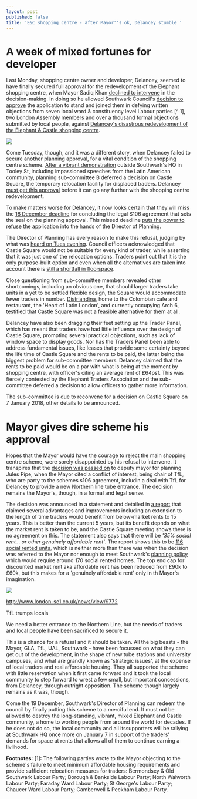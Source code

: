 ```yaml
---
layout: post
published: false
title: 'E&C shopping centre - after Mayor''s ok, Delancey stumble '
---
```

# A week of mixed fortunes for developer

Last Monday, shopping centre owner and developer, Delancey, seemed to have finally secured full approval for the redevelopment of the Elephant shopping centre, when Mayor Sadiq Khan [declined to intervene](https://www.docdroid.net/njfeOJz/3654.pdf#page=23) in the decision-making.  In doing so he allowed  Southwark Council's [decision to approve](http://35percent.org/shopping-centre/) the application to stand and joined them in defying written objections from seven local ward & constituency level Labour parties [^ 1], two London Assembly members and over a thousand formal objections submitted by local people, against [Delancey's disastrous redevelopment of the Elephant & Castle shopping centre](http://35percent.org/shopping-centre).

![](http://35percent.org/img/traderscompsk.jpeg)

Come Tuesday, though, and it was a different story, when Delancey failed to secure another planning approval, for a vital condition of the shopping centre scheme.  [After a vibrant demonstration](https://twitter.com/uptheelephant_?lang=en&lang=en) outside Southwark's HQ in Tooley St, including impassioned speeches from the Latin American community, planning sub-committee B deferred a decision on Castle Square, the temporary relocation facility for displaced traders.  Delancey [must get this approval](http://moderngov.southwark.gov.uk/mgAi.aspx?ID=49413) before it can go any further with the shopping centre redevelopment.

To make matters worse for Delancey, it now looks certain that they will miss the [18 December deadline](http://moderngov.southwark.gov.uk/mgAi.aspx?ID=49413) for concluding the legal S106 agreement that sets the seal on the planning approval. This missed deadline [puts the power to refuse](http://moderngov.southwark.gov.uk/mgAi.aspx?ID=49413) the application into the hands of the Director of Planning.

The Director of Planning has every reason to make this refusal, judging by what was [heard on Tues evening](https://www.pscp.tv/w/1nAJEywMqObJL).  Council officers acknowledged that Castle Square would not be suitable for every kind of trader, while asserting that it was just one of the relocation options. Traders point out that it is the only purpose-built option and even when all the alternatives are taken into account there is [still a shortfall in floorspace](https://www.docdroid.net/cJY7s28/latin-obj.pdf).

Close questioning from sub-committee members revealed other shortcomings, including an obvious one, that should larger traders take units in a yet to be settled flexible design, the Square would accommodate fewer traders in number.  [Distriandina](https://www.thecolombian.co.uk/), home to the Colombian cafe and restaurant, the 'Heart of Latin London', and currently occupying Arch 6, testified that Castle Square was not a feasible alternative for them at all. 

Delancey have also been dragging their feet setting up the Trader Panel, which has meant that traders have had little influence over the design of Castle Square, prompting several practical objections, such as lack of window space to display goods.  Nor has the Traders Panel been able to address fundamental issues, like leases that provide some certainty beyond the life time of Castle Square and the rents to be paid, the latter being the biggest problem for sub-committee members.  Delancey claimed that the rents to be paid would be on a par with what is being at the moment by shopping centre, with officer's citing an average rent of £64psf.  This was fiercely contested by the Elephant Traders Association and the sub-committee deferred a decision to allow officers to gather more information.

The sub-committee is due to reconvene for a decision on Castle Square on 7 January 2018, other details to be announced.

# Mayor gives dire scheme his approval

Hopes that the Mayor would have the courage to reject the main shopping centre scheme, were sorely disappointed by his refusal to intervene.  It transpires that the [decision was passed on](http://www.london-se1.co.uk/news/view/9772) to deputy mayor for planning Jules Pipe, when the Mayor cited a conflict of interest, being chair of TfL, who are party to the schemes s106 agreement, includin a deal with TfL for Delancey to provide a new Northern line tube entrance.  The decision remains the Mayor's, though, in a formal and legal sense.

The decision was announced in a statement and detailed in [a report](https://www.docdroid.net/njfeOJz/3654.pdf#page=22) that claimed several advantages and improvements including an extension to the length of time traders would benefit from below-market rents to 15 years.  This is better than the current 5 years, but its benefit depnds on what the market rent is taken to be, and the Castle Square meeting shows there is no agreement on this.  The statement also says that there will be _'35% social rent... or other genuinely affordable rent'_.  The report shows this to be [116 social rented units](https://www.docdroid.net/S6CBtQA/stage2-excerpt.pdf), which is neither more than there was when the decision was referred to the Mayor nor enough to meet Southwark's [planning policy](https://www.southwark.gov.uk/planning-and-building-control/planning-policy-and-transport-policy/supplementary-planning-documents-spd/spd-by-area?chapter=6) which would require around 170 social rented homes.  The top end cap for discounted market rent aka affordable rent has been reduced from £90k to £60k, but this makes for a 'genuinely affordable rent' only in th Mayor's imagination.

![](http://35percent.org/img/glastatement.jpg)

http://www.london-se1.co.uk/news/view/9772




TfL trumps locals

We need a better entrance to the Northern Line, but the needs of traders and local people have been sacrificed to secure it.

This is a chance for a refusal and it should be taken. All the big beasts - the Mayor, GLA, TfL, UAL, Southwark -  have been focussed on what they can get out of the development, in the shape of new tube stations and university campuses, and what are grandly known as 'strategic issues', at the expense of local traders and real affordable housing.  They all supported the scheme with little reservation when it first came forward and it took the local community to step forward to wrest a few small, but important concessions, from Delancey, through outright opposition.  The scheme though largely remains as it was, though.  

Come the 19 December, Southwark's Director of Planning can redeem the council by finally putting this scheme to a merciful end.  It must not be allowed to destroy the long-standing, vibrant, mixed Elephant and Castle community, a home to working people from around the world for decades.  If he does not do so, the local community and all itssupporters will be rallying at Southwark HQ once more on January 7 in support of the traders' demands for space at rents that allows all of them to continue earning a livlihood.

__Footnotes:__
[1]: The following parties wrote to the Mayor objecting to the scheme's failure to meet minimum affordable housing requirements and provide sufficient relocation measures for traders: Bermondsey & Old Southwark Labour Party; Borough & Bankside Labour Party; North Walworth Labour Party; Faraday Ward Labour Party; St George's Labour Party; Chaucer Ward Labour Party; Camberwell & Peckham Labour Party.

